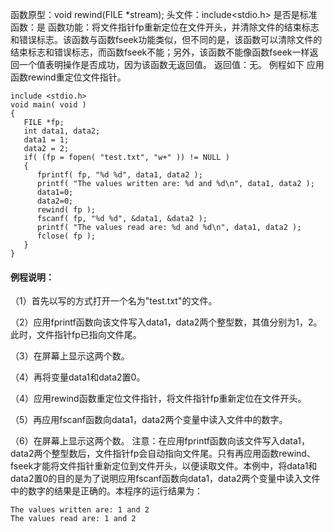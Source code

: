 函数原型：void rewind(FILE *stream);
头文件：include<stdio.h>
是否是标准函数：是
函数功能：将文件指针fp重新定位在文件开头，并清除文件的结束标志和错误标志。该函数与函数fseek功能类似，但不同的是，该函数可以清除文件的结束标志和错误标志，而函数fseek不能；另外，该函数不能像函数fseek一样返回一个值表明操作是否成功，因为该函数无返回值。
返回值：无。
例程如下 应用函数rewind重定位文件指针。
```  
include <stdio.h>
void main( void )
{
   FILE *fp;
   int data1, data2;
   data1 = 1;
   data2 = 2;
   if( (fp = fopen( "test.txt", "w+" )) != NULL )
   {
      fprintf( fp, "%d %d", data1, data2 );
      printf( "The values written are: %d and %d\n", data1, data2 );
	  data1=0;
      data2=0;
      rewind( fp );
      fscanf( fp, "%d %d", &data1, &data2 );
      printf( "The values read are: %d and %d\n", data1, data2 );
      fclose( fp );
   }
}
```

#### 例程说明：
（1）首先以写的方式打开一个名为"test.txt"的文件。

（2）应用fprintf函数向该文件写入data1，data2两个整型数，其值分别为1，2。此时，文件指针fp已指向文件尾。

（3）在屏幕上显示这两个数。

（4）再将变量data1和data2置0。

（4）应用rewind函数重定位文件指针，将文件指针fp重新定位在文件开头。

（5）再应用fscanf函数向data1，data2两个变量中读入文件中的数字。

（6）在屏幕上显示这两个数。
注意：在应用fprintf函数向该文件写入data1，data2两个整型数后，文件指针fp会自动指向文件尾。只有再应用函数rewind、fseek才能将文件指针重新定位到文件开头，以便读取文件。本例中，将data1和data2置0的目的是为了说明应用fscanf函数向data1，data2两个变量中读入文件中的数字的结果是正确的。本程序的运行结果为：
```  
The values written are: 1 and 2
The values read are: 1 and 2
```
